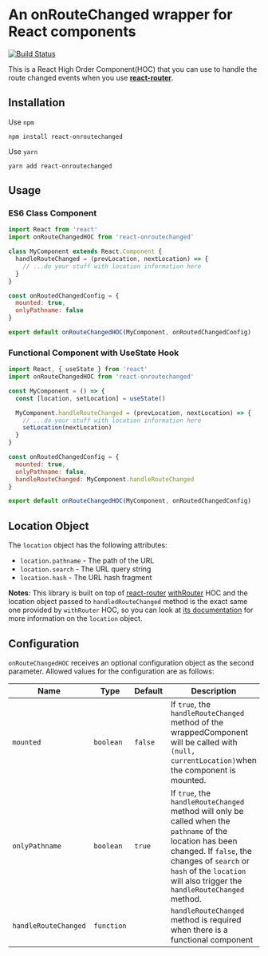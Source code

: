 # An onRouteChanged wrapper for React components
[![Build Status](https://travis-ci.org/space-fe/react-onroutechanged.svg?branch=master)](https://travis-ci.org/space-fe/react-onroutechanged)

This is a React High Order Component(HOC) that you can use to handle the route changed events when you use [**react-router**](https://github.com/ReactTraining/react-router).

## Installation
Use `npm`
```shell
npm install react-onroutechanged
```
Use `yarn`
```shell
yarn add react-onroutechanged
```
## Usage
### ES6 Class Component
```javascript
import React from 'react'
import onRouteChangedHOC from 'react-onroutechanged'

class MyComponent extends React.Component {
  handleRouteChanged = (prevLocation, nextLocation) => {
    // ...do your stuff with location information here
  }
}

const onRoutedChangedConfig = {
  mounted: true,
  onlyPathname: false
}

export default onRouteChangedHOC(MyComponent, onRoutedChangedConfig)
```

### Functional Component with UseState Hook
```javascript
import React, { useState } from 'react'
import onRouteChangedHOC from 'react-onroutechanged'

const MyComponent = () => {
  const [location, setLocation] = useState()

  MyComponent.handleRouteChanged = (prevLocation, nextLocation) => {
    // ...do your stuff with location information here
    setLocation(nextLocation)
  }
}

const onRoutedChangedConfig = {
  mounted: true,
  onlyPathname: false,
  handleRouteChanged: MyComponent.handleRouteChanged
}

export default onRouteChangedHOC(MyComponent, onRoutedChangedConfig)
```

## Location Object
The `location` object has the following attributes:
* `location.pathname` - The path of the URL
* `location.search` - The URL query string
* `location.hash` - The URL hash fragment

**Notes**: This library is built on top of [react-router](!https://github.com/ReactTraining/react-router) [withRouter](!https://github.com/ReactTraining/react-router/blob/master/packages/react-router/docs/api/withRouter.md) HOC and the location object passed to `handledRouteChanged` method is the exact same one provided by `withRouter` HOC, so you can look at [its documentation](!https://github.com/ReactTraining/history) for more information on the `location` object.
## Configuration
`onRouteChangedHOC` receives an optional configuration object as the second parameter. Allowed values for the configuration are as follows:

| Name           | Type      | Default | Description                                                                                                                                                                                                                             |
| -------------- | --------- | ------- | --------------------------------------------------------------------------------------------------------------------------------------------------------------------------------------------------------------------------------------- |
| `mounted`      | `boolean` | `false` | If `true`, the `handleRouteChanged` method of the wrappedComponent will be called with `(null, currentLocation)`when the component is mounted.                                                                                          |
| `onlyPathname` | `boolean` | `true`  | If `true`, the `handleRouteChanged` method will only be called when the `pathname` of the location has been changed. If `false`, the changes of `search` or `hash` of the `location` will also trigger the `handleRouteChanged` method. |
| `handleRouteChanged` | `function` |   | `handleRouteChanged` method is required when there is a functional component |